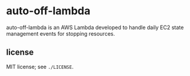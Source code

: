 # auto-off-lambda

auto-off-lambda is an AWS Lambda developed to handle daily EC2 state management events for stopping resources.

## license

MIT license; see `./LICENSE`.